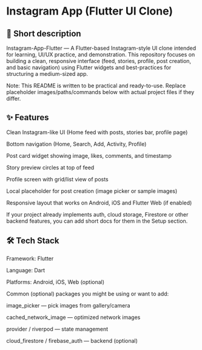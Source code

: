 # Instagram App (Flutter UI Clone)


## 🔎 Short description

Instagram-App-Flutter — A Flutter-based Instagram-style UI clone intended for learning, UI/UX practice, and demonstration. This repository focuses on building a clean, responsive interface (feed, stories, profile, post creation, and basic navigation) using Flutter widgets and best-practices for structuring a medium-sized app.

Note: This README is written to be practical and ready-to-use. Replace placeholder images/paths/commands below with actual project files if they differ.


## ✨ Features

Clean Instagram-like UI (Home feed with posts, stories bar, profile page)

Bottom navigation (Home, Search, Add, Activity, Profile)

Post card widget showing image, likes, comments, and timestamp

Story preview circles at top of feed

Profile screen with grid/list view of posts

Local placeholder for post creation (image picker or sample images)

Responsive layout that works on Android, iOS and Flutter Web (if enabled)

If your project already implements auth, cloud storage, Firestore or other backend features, you can add short docs for them in the Setup section.



## 🛠️ Tech Stack

Framework: Flutter

Language: Dart

Platforms: Android, iOS, Web (optional)

Common (optional) packages you might be using or want to add:

image_picker — pick images from gallery/camera

cached_network_image — optimized network images

provider / riverpod — state management

cloud_firestore / firebase_auth — backend (optional)
